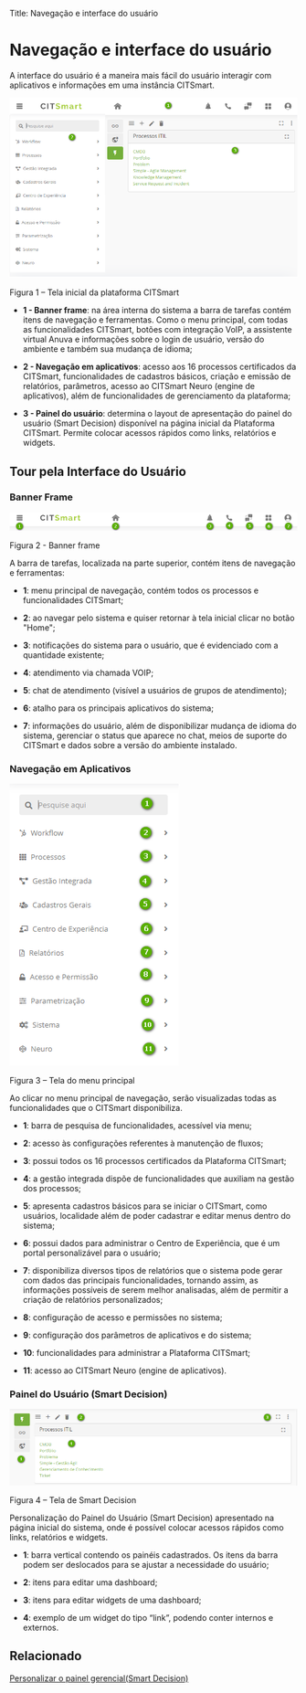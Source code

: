 Title: Navegação e interface do usuário
# Navegação e interface do usuário

A interface do usuário é a maneira mais fácil do usuário interagir com
aplicativos e informações em uma instância CITSmart.

![tTela inicial da plataforma CITSmart](images/navigation-1.png)

Figura 1 – Tela inicial da plataforma CITSmart

-   **1 - Banner frame**: na área interna do sistema a barra de tarefas contém
    itens de navegação e ferramentas. Como o menu principal, com todas as
    funcionalidades CITSmart, botões com integração VoIP, a assistente virtual
    Anuva e informações sobre o login de usuário, versão do ambiente e também
    sua mudança de idioma;

-   **2 - Navegação em aplicativos**: acesso aos 16 processos certificados da
    CITSmart, funcionalidades de cadastros básicos, criação e emissão de
    relatórios, parâmetros, acesso ao CITSmart Neuro (engine de aplicativos),
    além de funcionalidades de gerenciamento da plataforma;

-   **3 - Painel do usuário**: determina o layout de apresentação do painel do
    usuário (Smart Decision) disponível na página inicial da Plataforma CITSmart.
    Permite colocar acessos rápidos como links, relatórios e widgets.

## Tour pela Interface do Usuário
 

### Banner Frame

![banner frame](images/navigation-2.png)

Figura 2 - Banner frame

A barra de tarefas, localizada na parte superior, contém itens de navegação e
ferramentas:

-   **1**: menu principal de navegação, contém todos os processos e funcionalidades
    CITSmart;

-   **2**: ao navegar pelo sistema e quiser retornar à tela inicial clicar no botão
    "Home";

-   **3**: notificações do sistema para o usuário, que é evidenciado com a quantidade
    existente;

-   **4**: atendimento via chamada VOIP;

-   **5**: chat de atendimento (visível a usuários de grupos de atendimento);

-   **6**: atalho para os principais aplicativos do sistema;

-   **7**: informações do usuário, além de disponibilizar mudança de idioma do
    sistema, gerenciar o status que aparece no chat, meios de suporte do
    CITSmart e dados sobre a versão do ambiente instalado.

### Navegação em Aplicativos

![menu principal](images/navigation-3.png)

Figura 3 – Tela do menu principal

Ao clicar no menu principal de navegação, serão visualizadas todas as
funcionalidades que o CITSmart disponibiliza.

-   **1**: barra de pesquisa de funcionalidades, acessível via menu;

-   **2**: acesso às configurações referentes à manutenção de fluxos;

-   **3**: possui todos os 16 processos certificados da Plataforma CITSmart;

-   **4**: a gestão integrada dispõe de funcionalidades que auxiliam na gestão dos
    processos;

-   **5**: apresenta cadastros básicos para se iniciar o CITSmart, como usuários,
    localidade além de poder cadastrar e editar menus dentro do sistema;

-   **6**: possui dados para administrar o Centro de Experiência, que é um portal
    personalizável para o usuário;

-   **7**: disponibiliza diversos tipos de relatórios que o sistema pode gerar com
    dados das principais funcionalidades, tornando assim, as informações
    possíveis de serem melhor analisadas, além de permitir a criação de
    relatórios personalizados;

-   **8**: configuração de acesso e permissões no sistema;

-   **9**: configuração dos parâmetros de aplicativos e do sistema;

-   **10**: funcionalidades para administrar a Plataforma CITSmart;

-   **11**: acesso ao CITSmart Neuro (engine de aplicativos).

### Painel do Usuário (Smart Decision)

![smart decision](images/navigation-4.png)

Figura 4 – Tela de Smart Decision

Personalização do Painel do Usuário (Smart Decision) apresentado na página
inicial do sistema, onde é possível colocar acessos rápidos como links,
relatórios e widgets.

-   **1**: barra vertical contendo os painéis cadastrados. Os itens da barra podem
    ser deslocados para se ajustar a necessidade do usuário;

-   **2**: itens para editar uma dashboard;

-   **3**: itens para editar widgets de uma dashboard;

-   **4**: exemplo de um widget do tipo “link”, podendo conter internos e externos.


Relacionado
----------

[Personalizar o painel gerencial(Smart Decision)](/pt-br/citsmart-platform-9/additional-features/reports/create/dashboard-customize-management-panel-smart-decision.html)



<!-- !!! tip "About"

    <b>Product/Version:</b> CITSmart | 9.00 &nbsp;&nbsp;
    <b>Updated:</b>02/19/2021 – Anna Martins

